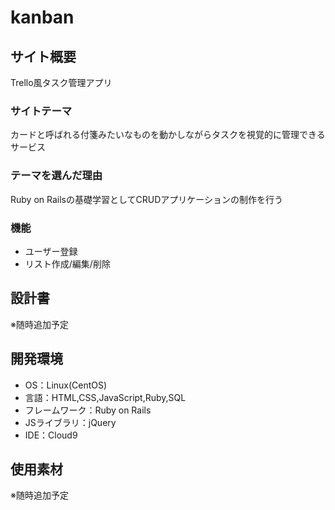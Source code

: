 # kanban

## サイト概要
Trello風タスク管理アプリ

### サイトテーマ
カードと呼ばれる付箋みたいなものを動かしながらタスクを視覚的に管理できるサービス

### テーマを選んだ理由
Ruby on Railsの基礎学習としてCRUDアプリケーションの制作を行う

### 機能
- ユーザー登録
- リスト作成/編集/削除

## 設計書
※随時追加予定

## 開発環境
- OS：Linux(CentOS)
- 言語：HTML,CSS,JavaScript,Ruby,SQL
- フレームワーク：Ruby on Rails
- JSライブラリ：jQuery
- IDE：Cloud9

## 使用素材
※随時追加予定